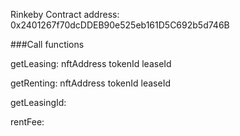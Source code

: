 Rinkeby Contract address: 0x2401267f70dcDDEB90e525eb161D5C692b5d746B

###Call functions

getLeasing:
nftAddress
tokenId
leaseId
  
  
getRenting:
nftAddress
tokenId
leaseId


getLeasingId:


rentFee:

